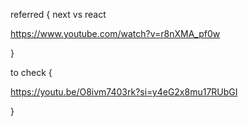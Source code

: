 

referred {
next vs react

https://www.youtube.com/watch?v=r8nXMA_pf0w

}





to check {

https://youtu.be/O8ivm7403rk?si=y4eG2x8mu17RUbGI


}